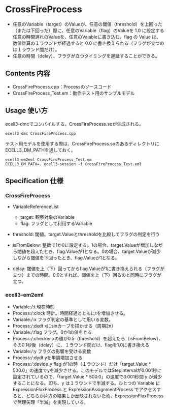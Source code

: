 CrossFireProcess
================

* 任意のVariable（target）のValueが、任意の閾値（threshold）を上回った（または下回った）際に、任意のVariable（flag）のValueを 1.0 に設定する任意の時間遅れのValueを、任意のVaiableに書き込む。flag の Value は、数値計算の１ラウンドが経過すると 0.0 に書き換えられる（フラグが立つのは１ラウンド間だけ）。
* 任意の時間（delay）、フラグが立つタイミングを遅延することができる。

Contents 内容
-------------

* CrossFireProcess.cpp：Processのソースコード
* CrossFireProcess_Test.em：動作テスト用のサンプルモデル

Usage 使い方
------------

ecell3-dmcでコンパイルする。CrossFireProcess.soが生成される。

    ecell3-dmc CrossFireProcess.cpp

テスト用モデルを使用する際は、CrossFireProcess.soのあるディレクトリにECELL3_DM_PATHを通しておく。

    ecell3-em2eml CrossFireProcess_Test.em
    ECELL3_DM_PATH=. ecell3-session -f CrossFireProcess_Test.eml

Specification 仕様
------------------

### CrossFireProcess

* VariableReferenceList
    * target: 観察対象のVariable
    * flag: フラグとして利用するVariable

* threshold: 閾値。target.Valueとthresholdを比較してフラグの判定を行う
* isFromBelow: 整数で1か0に設定する。1の場合、target.Valueが増加しながら閾値を超えたとき、flag.Valueが1となる。0の場合、target.Valueが減少しながら閾値を下回ったとき、flag.Valueが1となる。
* delay: 閾値を上（下）回ってからflag.Valueが1に書き換えられる（フラグが立つ）までの時間。0.0とすれば、閾値を上（下）回るのと同時にフラグが立つ。

### ecell3-em2eml 

* Variable:/:t 現在時刻
* Process:/:clock 時計。時間経過とともにtを増加させる。
* Variable:/:x フラグ判定の基準として用いる変数。
* Process:/:dxdt xにsinカーブを描かせる（周期2π）
* Variable:/:flag フラグ。0か1の値をとる
* Process:/:checker xの値が0.5（threshold）を超えたら（isFromBelow）、その0.1秒後（delay）に、１ラウンド間だけ、flagを1.0に書き換える
* Variable:/:y フラグの影響を受ける変数
* Process:/:dydt yを単調増加させる
* Process:/:devide_y flag が1の時（１ラウンド）だけ「target.Value * 500.0」の速度でyを減少させる。このモデルではStepIntervalが0.001秒に設定されているので、「target.Value * 500.0」の速度で0.001秒間 y が減少することになる。即ち、y は１ラウンドで半減する。ひとつの Variable に ExpressionFluxProcess と ExpressionAssignmentProcess でアクセスすると、どちらか片方の結果しか反映されないため、ExpressionFluxProcessで無理矢理「半減」を実現している。


